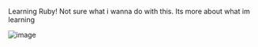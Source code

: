 Learning Ruby!
Not sure what i wanna do with this. Its more about what im learning

![image](https://i.imgur.com/69jPjyu.png)
